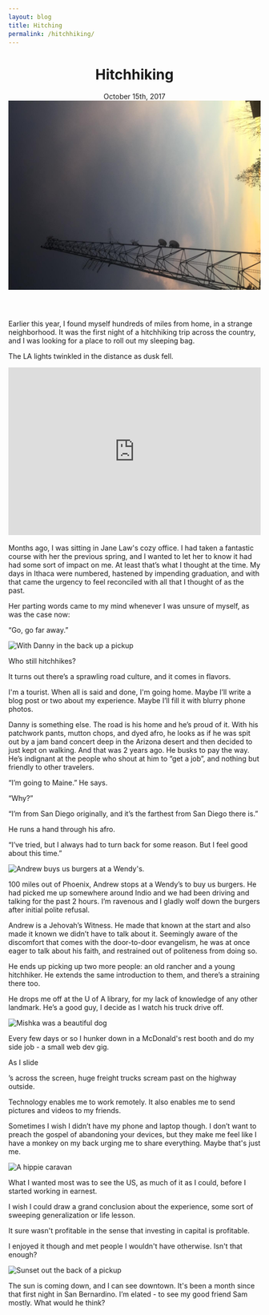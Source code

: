 ```yaml
---
layout: blog
title: Hitching
permalink: /hitchhiking/
---
```



  <header class="tc-ns pt4 pt5-ns">
    <h1 class="f3 fw4 f2-m f-subheadline-l font-primary measure lh-title mt0">Hitchhiking</h1>
    <time class="f5 f4-l db fw1 font-body mb4"> October 15th, 2017</time>
    <img class="w-100 dib center-ns measure f3" src="/assets/img/hitching/opening.jpg" alt=""/>
  </header>

  Earlier this year, I found myself hundreds of miles from home, in a strange neighborhood. It was the first night of a hitchhiking trip across the country, and I was looking for a place to roll out my sleeping bag.

  The LA lights twinkled in the distance as dusk fell.
<div class="cover">
<iframe src="https://player.vimeo.com/video/242748906" width="100%" height="335" class="mt4 mt5-ns" frameborder="0" webkitallowfullscreen mozallowfullscreen allowfullscreen></iframe>
</div>

Months ago, I was sitting in Jane Law's cozy office. I had taken a fantastic course with her the previous spring, and I wanted to let her to know it had had some sort of impact on me. At least that’s what I thought at the time. My days in Ithaca were numbered, hastened by impending graduation, and with that came the urgency to feel reconciled with all that I thought of as the past.

Her parting words came to my mind whenever I was unsure of myself, as was the case now:

“Go, go far away.”

![With Danny in the back up a pickup]({{site.baseurl}}/assets/img/hitching/4.png)

Who still hitchhikes?

It turns out there’s a sprawling road culture, and it comes in flavors.

I'm a tourist. When all is said and done, I'm going home. Maybe I’ll write a blog post or two about my experience. Maybe I’ll fill it with blurry phone photos.

Danny is something else. The road is his home and he’s proud of it. With his patchwork pants, mutton chops, and dyed afro, he looks as if he was spit out by a jam band concert deep in the Arizona desert and then decided to just kept on walking. And that was 2 years ago. He busks to pay the way. He’s indignant at the people who shout at him to “get a job”, and nothing but friendly to other travelers.

“I’m going to Maine.” He says.

“Why?”

“I’m from San Diego originally, and it’s the farthest from San Diego there is.”

He runs a hand through his afro.

“I’ve tried, but I always had to turn back for some reason. But I feel good about this time.”

![Andrew buys us burgers at a Wendy's.]({{site.baseurl}}/assets/img/hitching/andrew.png)

100 miles out of Phoenix, Andrew stops at a Wendy’s to buy us burgers. He had picked me up somewhere around Indio and we had been driving and talking for the past 2 hours. I’m ravenous and I gladly wolf down the burgers after initial polite refusal.

Andrew is a Jehovah’s Witness. He made that known at the start and also made it known we didn’t have to talk about it. Seemingly aware of the discomfort that comes with the door-to-door evangelism, he was at once eager to talk about his faith, and restrained out of politeness from doing so.

He ends up picking up two more people: an old rancher and a young hitchhiker. He extends the same introduction to them, and there’s a straining there too.

He drops me off at the U of A library, for my lack of knowledge of any other landmark. He’s a good guy, I decide as I watch his truck drive off.

![Mishka was a beautiful dog]({{site.baseurl}}/assets/img/hitching/5.png)

Every few days or so I hunker down in a McDonald's rest booth and do my side job - a small web dev gig.

As I slide <div>’s across the screen, huge freight trucks scream past on the highway outside.

Technology enables me to work remotely. It also enables me to send pictures and videos to my friends.

Sometimes I wish I didn’t have my phone and laptop though. I don’t want to preach the gospel of abandoning your devices, but they make me feel like I have a monkey on my back urging me to share everything. Maybe that's just me.

![A hippie caravan]({{site.baseurl}}/assets/img/hitching/8.png)

What I wanted most was to see the US, as much of it as I could, before I started working in earnest.

I wish I could draw a grand conclusion about the experience, some sort of sweeping generalization or life lesson.

It sure wasn't profitable in the sense that investing in capital is profitable.

I enjoyed it though and met people I wouldn't have otherwise. Isn't that enough?

![Sunset out the back of a pickup]({{site.baseurl}}/assets/img/hitching/2.png)

The sun is coming down, and I can see downtown. It's been a month since that first night in San Bernardino. I’m elated - to see my good friend Sam mostly. What would he think?

